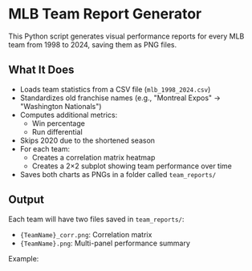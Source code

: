 # MLB Team Report Generator

This Python script generates visual performance reports for every MLB team from 1998 to 2024, saving them as PNG files.

##  What It Does

- Loads team statistics from a CSV file (`mlb_1998_2024.csv`)
- Standardizes old franchise names (e.g., "Montreal Expos" → "Washington Nationals")
- Computes additional metrics:
  - Win percentage
  - Run differential
- Skips 2020 due to the shortened season
- For each team:
  - Creates a correlation matrix heatmap
  - Creates a 2×2 subplot showing team performance over time
- Saves both charts as PNGs in a folder called `team_reports/`

##  Output

Each team will have two files saved in `team_reports/`:

- `{TeamName}_corr.png`: Correlation matrix
- `{TeamName}.png`: Multi-panel performance summary

Example:

